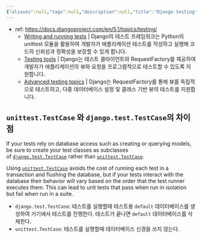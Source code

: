 ```yaml
---
{"aliases":null,"tags":null,"description":null,"title":"Django testing","created":"2024-11-23T21:00:09","updated":"2024-12-05T00:36:50","dg-publish":true,"permalink":"/docs/Django testing/","dgPassFrontmatter":true}
---
```


- ref: <https://docs.djangoproject.com/en/5.1/topics/testing/>
	- [Writing and running tests](https://docs.djangoproject.com/en/5.1/topics/testing/overview/)  | Django의 테스트 프레임워크는 Python의 unittest 모듈을 활용하여 개발자가 애플리케이션 테스트를 작성하고 실행해 코드의 신뢰성과 정확성을 보장할 수 있게 합니다.
	- [Testing tools](https://docs.djangoproject.com/en/5.1/topics/testing/tools/) | Django는 테스트 클라이언트와 RequestFactory를 제공하여 개발자가 애플리케이션의 뷰와 요청을 프로그램적으로 테스트할 수 있도록 지원합니다.
	- [Advanced testing topics](https://docs.djangoproject.com/en/5.1/topics/testing/advanced/) | Django는 RequestFactory를 통해 뷰를 독립적으로 테스트하고, 다중 데이터베이스 설정 및 클래스 기반 뷰의 테스트를 지원합니다.

## `unittest.TestCase` 와 `django.test.TestCase`의 차이점

If your tests rely on database access such as creating or querying models, be sure to create your test classes as subclasses of [`django.test.TestCase`](https://docs.djangoproject.com/en/5.1/topics/testing/tools/#django.test.TestCase "django.test.TestCase") rather than [`unittest.TestCase`](https://docs.python.org/3/library/unittest.html#unittest.TestCase "(in Python v3.13)").

Using [`unittest.TestCase`](https://docs.python.org/3/library/unittest.html#unittest.TestCase "(in Python v3.13)") avoids the cost of running each test in a transaction and flushing the database, but if your tests interact with the database their behavior will vary based on the order that the test runner executes them. This can lead to unit tests that pass when run in isolation but fail when run in a suite.

- `django.test.TestCase`: 테스트를 실행할때 테스트용 `default` 데이터베이스를 생성하여 거기에서 테스트를 진행한다. 테스트가 끝나면 `default` 데이터베이스를 삭제한다.
- `unittest.TestCase`: 테스트를 실행할때 데이터베이스 신경을 쓰지 않는다. 

